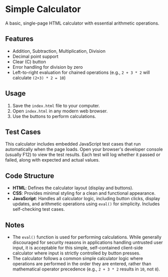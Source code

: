 # Simple Calculator

A basic, single-page HTML calculator with essential arithmetic operations.

## Features
- Addition, Subtraction, Multiplication, Division
- Decimal point support
- Clear (C) button
- Error handling for division by zero
- Left-to-right evaluation for chained operations (e.g., `2 + 3 * 2` will calculate `(2+3) * 2 = 10`)

## Usage
1. Save the `index.html` file to your computer.
2. Open `index.html` in any modern web browser.
3. Use the buttons to perform calculations.

## Test Cases
This calculator includes embedded JavaScript test cases that run automatically when the page loads. Open your browser's developer console (usually F12) to view the test results. Each test will log whether it passed or failed, along with expected and actual values.

## Code Structure
- **HTML**: Defines the calculator layout (display and buttons).
- **CSS**: Provides minimal styling for a clean and functional appearance.
- **JavaScript**: Handles all calculator logic, including button clicks, display updates, and arithmetic operations using `eval()` for simplicity. Includes self-checking test cases.

## Notes
- The `eval()` function is used for performing calculations. While generally discouraged for security reasons in applications handling untrusted user input, it is acceptable for this simple, self-contained client-side calculator where input is strictly controlled by button presses.
- The calculator follows a common simple calculator logic where operations are performed in the order they are entered, rather than mathematical operator precedence (e.g., `2 + 3 * 2` results in `10`, not `8`).